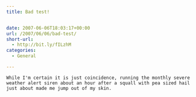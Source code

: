 ```yaml
---
title: Bad test!


date: 2007-06-06T18:03:17+00:00
url: /2007/06/06/bad-test/
short-url:
  - http://bit.ly/fILzhM
categories:
  - General

---
```

<div class='microid-mailto+http:sha1:961098fed0e8189bebcb873cdba2823c7a5c77d8'>
  
    While I'm certain it is just coincidence, running the monthly severe weather alert siren about an hour after a squall with pea sized hail just about made me jump out of my skin.
  
